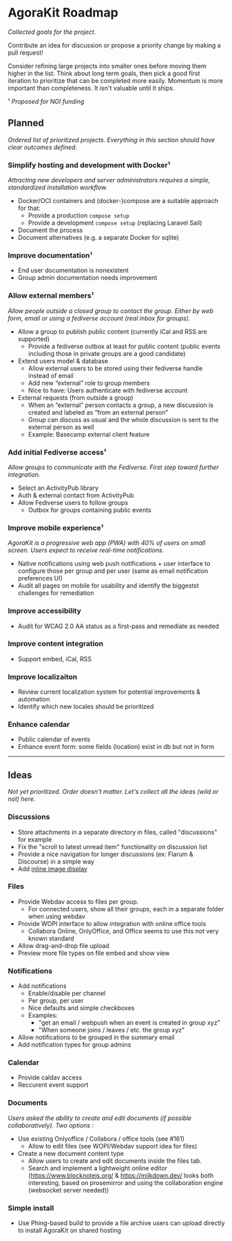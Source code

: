 # AgoraKit Roadmap
_Collected goals for the project._

Contribute an idea for discussion or propose a priority change by making a pull request!

Consider refining large projects into smaller ones before moving them higher in the list. Think about long term goals, then pick a good first iteration to prioritize that can be completed more easily. Momentum is more important than completeness. It isn't valuable until it ships.

¹ _Proposed for NGI funding_

## Planned
_Ordered list of prioritized projects. Everything in this section should have clear outcomes defined._

### Simplify hosting and development with Docker¹
_Attracting new developers and server administrators requires a simple, standardized installation workflow._
- Docker/OCI containers and (docker-)compose are a suitable approach for that:
    - Provide a production `compose setup`
    - Provide a development `compose setup` (replacing Laravel Sail)
- Document the process
- Document alternatives (e.g. a separate Docker for sqlite)

### Improve documentation¹
- End user documentation is nonexistent
- Group admin documentation needs improvement

### Allow external members¹
_Allow people outside a closed group to contact the group. Either by web form, email or using a fediverse account (real inbox for groups)._
- Allow a group to publish public content (currently iCal and RSS are supported)
    - Provide a fediverse outbox at least for public content (public events including those in private groups are a good candidate)
- Extend users model & database
    - Allow external users to be stored using their fediverse handle instead of email
    - Add new “external” role to group members
    - Nice to have: Users authenticate with fediverse account
- External requests (from outside a group)
    - When an “external” person contacts a group, a new discussion is created and labeled as “from an external person”
    - Group can discuss as usual and the whole discussion is sent to the external person as well
    - Example: Basecamp external client feature

### Add initial Fediverse access¹
_Allow groups to communicate with the Fediverse. First step toward further integration._
- Select an ActivityPub library
- Auth & external contact from ActivityPub
- Allow Fediverse users to follow groups
    - Outbox for groups containing public events

### Improve mobile experience¹
_AgoraKit is a progressive web app (PWA) with 40% of users on small screen. Users expect to receive
real-time notifications._
- Native notifications using web push notifications + user interface to configure those per group and per user
(same as email notification preferences UI)
- Audit all pages on mobile for usability and identify the biggestst challenges for remediation

### Improve accessibility
- Audit for WCAG 2.0 AA status as a first-pass and remediate as needed

### Improve content integration
- Support embed, iCal, RSS

### Improve localizaiton
- Review current localization system for potential improvements & automation
- Identify which new locales should be prioritized

### Enhance calendar
- Public calendar of events
- Enhance event form: some fields (location) exist in db but not in form

-----

## Ideas 
_Not yet prioritized. Order doesn't matter. Let's collect all the ideas (wild or not) here._

### Discussions
- Store attachments in a separate directory in files, called "discussions" for example
- Fix the "scroll to latest unread item" functionality on discussion list
- Provide a nice navigation for longer discussions (ex: Flarum & Discourse) in a simple way
- Add [inline image display](https://feedback.agorakit.org/posts/10/improve-image-display)

### Files
- Provide Webdav access to files per group.
    - For connected users, show all their groups, each in a separate folder when using webdav
- Provide WOPI interface to allow integration with online office tools 
    - Collabora Online, OnlyOffice, and Office seems to use this not very known standard
- Allow drag-and-drop file upload
- Preview more file types on file embed and show view

### Notifications
- Add notifications
    - Enable/disable per channel
    - Per group, per user
    - Nice defaults and simple checkboxes
    - Examples:
        - "get an email / webpush when an event is created in group xyz"
        - "When someone joins / leaves / etc. the group xyz"
- Allow notifications to be grouped in the summary email
- Add notification types for group admins

### Calendar
- Provide caldav access
- Reccurent event support

### Documents
_Users asked the ability to create and edit documents (if possible collaboratively). Two options :_
- Use existing Onlyoffice / Collabora / office tools (see #161)
    - Allow to edit files (see WOPI/Webdav support idea for files)
- Create a new document content type
    - Allow users to create and edit documents inside the files tab.
    - Search and implement a lightweight online editor (https://www.blocknotejs.org/ & https://milkdown.dev/ looks both interesting, based on prosemirror and using the collaboration engine (websocket server needed))

### Simple install
- Use Phing-based build to provide a file archive users can upload directly to install AgoraKit on shared hosting



